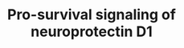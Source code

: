 ---
annotations:
- id: DOID:10652
  parent: central nervous system disease
  type: Disease Ontology
  value: Alzheimer's disease
- id: CL:0002586
  parent: animal cell
  type: Cell Type Ontology
  value: retinal pigment epithelial cell
- id: DOID:14330
  parent: central nervous system disease
  type: Disease Ontology
  value: Parkinson's disease
- id: PW:0000014
  parent: disease pathway
  type: Pathway Ontology
  value: neurodegenerative pathway
authors:
- LucHooglugt
- Eweitz
- Jesper
- DeSl
citedin: ''
communities: []
description: Uncompensated oxidative stress triggers neuroprotectin D1 to inhibit
  caspase activity via the intrinsic mitochondrial pathway and via the stimulation
  of BIRC3 leading to pro-survival stimuli. By inhibiting the formation of the Bax/Bcl-xL
  complex in the mitochondrial membrane, NPD1 decreases the release of Cytochrome
  c leading to a lower pro-apoptotic activity. Furthermore, NPD1 inhibits the internalization
  of death-inducing signaling complex (DISC) which is involved in the initiation of
  apoptosis, thereby promoting survival of the cell. The neuroprotective effect of
  NPD1 therefore contributes to the management of diseases like Alzheimer's disease,
  stroke, age-related macular degeneration, traumatic brain injury, Parkinson's disease
  and other neurodegenerations.
last-edited: 2025-03-26
ndex: null
organisms:
- Homo sapiens
redirect_from:
- /index.php/Pathway:WP5182
- /instance/WP5182
- /instance/WP5182_r138235
revision: r138235
schema-jsonld:
- '@context': https://schema.org/
  '@id': https://wikipathways.github.io/pathways/WP5182.html
  '@type': Dataset
  creator:
    '@type': Organization
    name: WikiPathways
  description: Uncompensated oxidative stress triggers neuroprotectin D1 to inhibit
    caspase activity via the intrinsic mitochondrial pathway and via the stimulation
    of BIRC3 leading to pro-survival stimuli. By inhibiting the formation of the Bax/Bcl-xL
    complex in the mitochondrial membrane, NPD1 decreases the release of Cytochrome
    c leading to a lower pro-apoptotic activity. Furthermore, NPD1 inhibits the internalization
    of death-inducing signaling complex (DISC) which is involved in the initiation
    of apoptosis, thereby promoting survival of the cell. The neuroprotective effect
    of NPD1 therefore contributes to the management of diseases like Alzheimer's disease,
    stroke, age-related macular degeneration, traumatic brain injury, Parkinson's
    disease and other neurodegenerations.
  keywords:
  - BAX
  - BCL2L1
  - BIRC3
  - CASP3
  - CASP7
  - CASP8
  - CASP9
  - CYCS
  - FADD
  - NPD1
  - PP2A
  - RIP1
  - RIP3
  - TNF
  - TNFR1
  - TRADD
  - TRAF2
  license: CC0
  name: Pro-survival signaling of neuroprotectin D1
seo: CreativeWork
title: Pro-survival signaling of neuroprotectin D1
wpid: WP5182
---